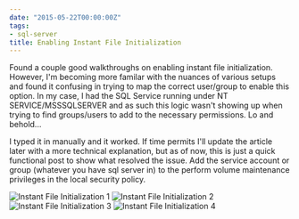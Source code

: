 ```yaml
---
date: "2015-05-22T00:00:00Z"
tags:
- sql-server
title: Enabling Instant File Initialization
---
```


Found a couple good walkthroughs on enabling instant file initialization. However, I'm becoming more familar with the nuances of various setups and found it confusing in trying to map the correct user/group to enable this option. In my case, I had the SQL Service running under NT SERVICE/MSSSQLSERVER and as such this logic wasn't showing up when trying to find groups/users to add to the necessary permissions. Lo and behold...

I typed it in manually and it worked. If time permits I'll update the article later with a more technical explanation, but as of now, this is just a quick functional post to show what resolved the issue. Add the service account or group (whatever you have sql server in) to the perform volume maintenance privileges in the local security policy.

![Instant File Initialization 1](/images/enable_instant_file_initialization-2015-05-21_07_15_15_czth2j.png)
![Instant File Initialization 2](/images/enable_instant_file_initialization-2015-05-21_07_26_43_jg50g7.png)
![Instant File Initialization 3](/images/enable_instant_file_initialization-2015-05-21_08_03_18_zgnxp4.png)
![Instant File Initialization 4](/images/enable_instant_file_initialization-2015-05-21_08_31_55_nazxlf.png)
